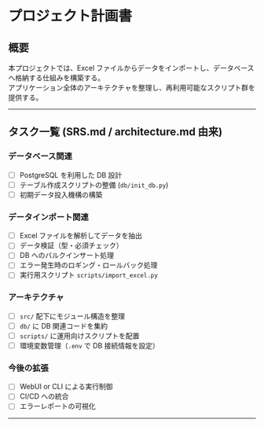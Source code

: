# プロジェクト計画書

## 概要
本プロジェクトでは、Excel ファイルからデータをインポートし、データベースへ格納する仕組みを構築する。  
アプリケーション全体のアーキテクチャを整理し、再利用可能なスクリプト群を提供する。

---

## タスク一覧 (SRS.md / architecture.md 由来)

### データベース関連
- [ ] PostgreSQL を利用した DB 設計
- [ ] テーブル作成スクリプトの整備 (`db/init_db.py`)
- [ ] 初期データ投入機構の構築

### データインポート関連
- [ ] Excel ファイルを解析してデータを抽出
- [ ] データ検証（型・必須チェック）
- [ ] DB へのバルクインサート処理
- [ ] エラー発生時のロギング・ロールバック処理
- [ ] 実行用スクリプト `scripts/import_excel.py`

### アーキテクチャ
- [ ] `src/` 配下にモジュール構造を整理
- [ ] `db/` に DB 関連コードを集約
- [ ] `scripts/` に運用向けスクリプトを配置
- [ ] 環境変数管理（`.env` で DB 接続情報を設定）

### 今後の拡張
- [ ] WebUI or CLI による実行制御
- [ ] CI/CD への統合
- [ ] エラーレポートの可視化

---
